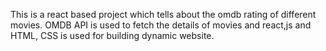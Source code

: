 This is a react based project which tells about the omdb rating of different movies. OMDB API is used to fetch the details of movies and react,js and HTML, CSS is used for building dynamic website. 